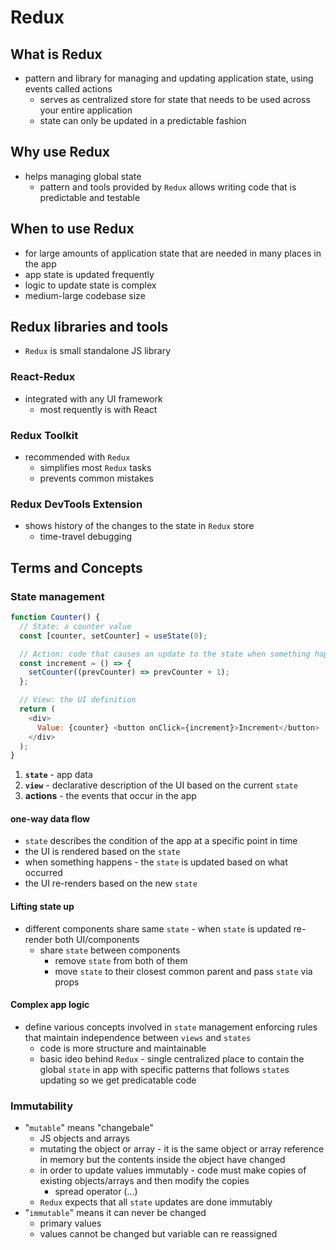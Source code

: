 # Redux

## What is Redux

- pattern and library for managing and updating application state, using events called actions
  - serves as centralized store for state that needs to be used across your entire application
  - state can only be updated in a predictable fashion

## Why use Redux

- helps managing global state
  - pattern and tools provided by `Redux` allows writing code that is predictable and testable

## When to use Redux

- for large amounts of application state that are needed in many places in the app
- app state is updated frequently
- logic to update state is complex
- medium-large codebase size

## Redux libraries and tools

- `Redux` is small standalone JS library

### React-Redux

- integrated with any UI framework
  - most requently is with React

### Redux Toolkit

- recommended with `Redux`
  - simplifies most `Redux` tasks
  - prevents common mistakes

### Redux DevTools Extension

- shows history of the changes to the state in `Redux` store
  - time-travel debugging

## Terms and Concepts

### State management

```js
function Counter() {
  // State: a counter value
  const [counter, setCounter] = useState(0);

  // Action: code that causes an update to the state when something happens
  const increment = () => {
    setCounter((prevCounter) => prevCounter + 1);
  };

  // View: the UI definition
  return (
    <div>
      Value: {counter} <button onClick={increment}>Increment</button>
    </div>
  );
}
```

1. <b>`state`</b> - app data
2. <b>`view`</b> - declarative description of the UI based on the current `state`
3. <b>actions</b> - the events that occur in the app

#### one-way data flow

- `state` describes the condition of the app at a specific point in time
- the UI is rendered based on the `state`
- when something happens - the `state` is updated based on what occurred
- the UI re-renders based on the new `state`

#### Lifting state up

- different components share same `state` - when `state` is updated re-render both UI/components
  - share `state` between components
    - remove `state` from both of them
    - move `state` to their closest common parent and pass `state` via props

#### Complex app logic

- define various concepts involved in `state` management enforcing rules that maintain independence between `views` and `states`
  - code is more structure and maintainable
  - basic ideo behind `Redux` - single centralized place to contain the global `state` in app with specific patterns that follows `state`s updating so we get predicatable code

### Immutability

- "`mutable`" means "changebale"
  - JS objects and arrays
  - mutating the object or array - it is the same object or array reference in memory but the contents inside the object have changed
  - in order to update values immutably - code must make copies of existing objects/arrays and then modify the copies
    - spread operator (...)
  - `Redux` expects that all `state` updates are done immutably
- "`immutable`" means it can never be changed
  - primary values
  - values cannot be changed but variable can re reassigned
